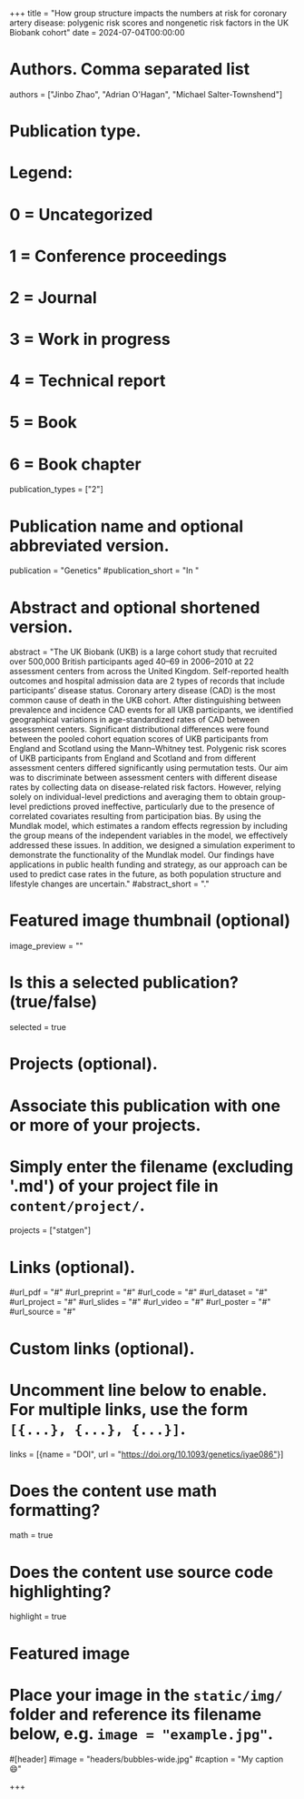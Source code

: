 +++
title = "How group structure impacts the numbers at risk for coronary artery disease: polygenic risk scores and nongenetic risk factors in the UK Biobank cohort"
date = 2024-07-04T00:00:00

# Authors. Comma separated list
authors = ["Jinbo Zhao", "Adrian O'Hagan", "Michael Salter-Townshend"]

# Publication type.
# Legend:
# 0 = Uncategorized
# 1 = Conference proceedings
# 2 = Journal
# 3 = Work in progress
# 4 = Technical report
# 5 = Book
# 6 = Book chapter
publication_types = ["2"]

# Publication name and optional abbreviated version.
publication = "Genetics"
#publication_short = "In "

# Abstract and optional shortened version.
abstract = "The UK Biobank (UKB) is a large cohort study that recruited over 500,000 British participants aged 40–69 in 2006–2010 at 22 assessment centers from across the United Kingdom. Self-reported health outcomes and hospital admission data are 2 types of records that include participants’ disease status. Coronary artery disease (CAD) is the most common cause of death in the UKB cohort. After distinguishing between prevalence and incidence CAD events for all UKB participants, we identified geographical variations in age-standardized rates of CAD between assessment centers. Significant distributional differences were found between the pooled cohort equation scores of UKB participants from England and Scotland using the Mann–Whitney test. Polygenic risk scores of UKB participants from England and Scotland and from different assessment centers differed significantly using permutation tests. Our aim was to discriminate between assessment centers with different disease rates by collecting data on disease-related risk factors. However, relying solely on individual-level predictions and averaging them to obtain group-level predictions proved ineffective, particularly due to the presence of correlated covariates resulting from participation bias. By using the Mundlak model, which estimates a random effects regression by including the group means of the independent variables in the model, we effectively addressed these issues. In addition, we designed a simulation experiment to demonstrate the functionality of the Mundlak model. Our findings have applications in public health funding and strategy, as our approach can be used to predict case rates in the future, as both population structure and lifestyle changes are uncertain."
#abstract_short = "."

# Featured image thumbnail (optional)
image_preview = ""

# Is this a selected publication? (true/false)
selected = true 

# Projects (optional).
#   Associate this publication with one or more of your projects.
#   Simply enter the filename (excluding '.md') of your project file in `content/project/`.
projects = ["statgen"]

# Links (optional).
#url_pdf = "#"
#url_preprint = "#"
#url_code = "#"
#url_dataset = "#"
#url_project = "#"
#url_slides = "#"
#url_video = "#"
#url_poster = "#"
#url_source = "#"

# Custom links (optional).
#   Uncomment line below to enable. For multiple links, use the form `[{...}, {...}, {...}]`.
links = [{name = "DOI", url = "https://doi.org/10.1093/genetics/iyae086"}]

# Does the content use math formatting?
math = true

# Does the content use source code highlighting?
highlight = true

# Featured image
# Place your image in the `static/img/` folder and reference its filename below, e.g. `image = "example.jpg"`.
#[header]
#image = "headers/bubbles-wide.jpg"
#caption = "My caption :smile:"

+++

